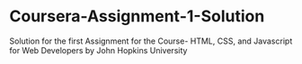 # Coursera-Assignment-1-Solution
Solution for the first Assignment for the Course- HTML, CSS, and Javascript for Web Developers by John Hopkins University
